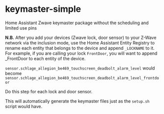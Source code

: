 # keymaster-simple
Home Assistant Zwave keymaster package without the scheduling and limited use pins

**N.B.**  After you add your devices (Zwave lock, door sensor) to your Z-Wave network via the inclusion mode, use the Home Assistant Entity Registry to rename each entity that belongs to the device and append `_LOCKNAME` to it.  For example, if you are calling your lock `FrontDoor`, you will want to append _FrontDoor to each entity of the device.

`sensor.schlage_allegion_be469_touchscreen_deadbolt_alarm_level` 
would become 
`sensor.schlage_allegion_be469_touchscreen_deadbolt_alarm_level_frontdoor`

Do this step for each lock and door sensor.

This will automatically generate the keymaster files just as the `setup.sh` script would have.
